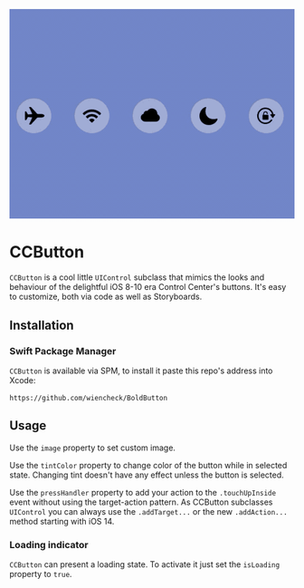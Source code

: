 ![](showcase.gif)

# CCButton

`CCButton` is a cool little `UIControl` subclass that mimics the looks and behaviour of the delightful iOS 8-10 era Control Center's buttons. It's easy to customize, both via code as well as Storyboards.

## Installation
### Swift Package Manager
`CCButton` is available via SPM, to install it paste this repo's address into Xcode:
```
https://github.com/wiencheck/BoldButton
```

## Usage
Use the `image` property to set custom image.

Use the `tintColor` property to change color of the button while in selected state. Changing tint doesn't have any effect unless the button is selected.

Use the `pressHandler` property to add your action to the `.touchUpInside` event without using the target-action pattern. As CCButton subclasses `UIControl` you can always use the `.addTarget...` or the new `.addAction...` method starting with iOS 14.

### Loading indicator
`CCButton` can present a loading state. To activate it just set the `isLoading` property to `true`.
